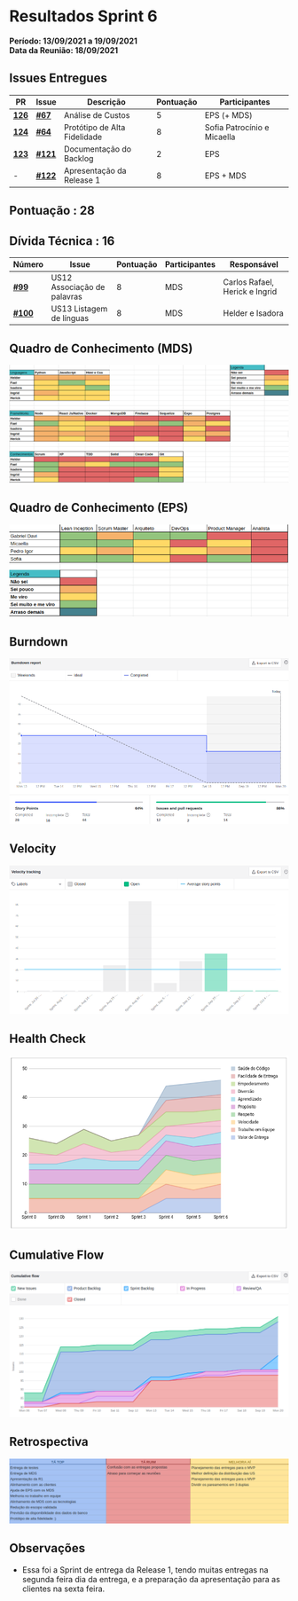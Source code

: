 # Resultados Sprint 6

**Período: 13/09/2021 a 19/09/2021**<br>
**Data da Reunião: 18/09/2021**
## Issues Entregues
| PR | Issue | Descrição | Pontuação | Participantes |
|----|-------|-----------|-----------|---------------|
| [**126**](https://github.com/fga-eps-mds/2021.1-Multilind-Docs/pull/126) | [**#67**](https://github.com/fga-eps-mds/2021.1-Indigenas-Docs/issues/67) | Análise de Custos | 5 | EPS (+ MDS) |
| [**124**](https://github.com/fga-eps-mds/2021.1-Multilind-Docs/pull/124) | [**#64**](https://github.com/fga-eps-mds/2021.1-Linguas-Indigenas-Docs/issues/64) | Protótipo de Alta Fidelidade | 8 | Sofia Patrocínio e Micaella |
| [**123**](https://github.com/fga-eps-mds/2021.1-Multilind-Docs/pull/123) | [**#121**](https://github.com/fga-eps-mds/2021.1-Linguas-Indigenas-Docs/issues/121) | Documentação do Backlog | 2 | EPS |
| - | [**#122**](https://github.com/fga-eps-mds/2021.1-Linguas-Indigenas-Docs/issues/122) | Apresentação da Release 1 | 8 | EPS + MDS |

## Pontuação : 28
## Dívida Técnica : 16
| Número | Issue | Pontuação | Participantes | Responsável |
|--------|-------|-----------|---------------|-------------|
| [**#99**](https://github.com/fga-eps-mds/2021.1-Multilind-Docs/issues/99) | US12 Associação de palavras | 8 | MDS | Carlos Rafael, Herick e Ingrid |
| [**#100**](https://github.com/fga-eps-mds/2021.1-Multilind-Docs/issues/100) | US13 Listagem de línguas | 8 | MDS | Helder e Isadora |

## Quadro de Conhecimento (MDS)
![quadro6](../../img/quadroConhecimento/quadro6.png)

## Quadro de Conhecimento (EPS)
![quadro6](../../img/quadroConhecimento/Equadro6.png)
## Burndown
![burn6](../../img/burndown/burndown6.png)

## Velocity
![velocity6](../../img/velocity/velocity6.png)

## Health Check
![health6](../../img/healthCheck/health6.png)

## Cumulative Flow
![cumulative6](../../img/cumulativeFlow/cumulative6.png)

## Retrospectiva
![retro6](../../img/retrospective/retro6.png)

## Observações
- Essa foi a Sprint de entrega da Release 1, tendo muitas entregas na segunda feira dia da entrega, e a preparação da apresentação para as clientes na sexta feira.
